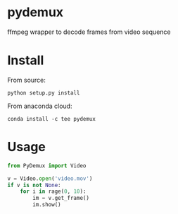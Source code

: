 # pydemux

ffmpeg wrapper to decode frames from video sequence

# Install 

From source:

```
python setup.py install
```

From anaconda cloud:

```
conda install -c tee pydemux
```

# Usage

```python
from PyDemux import Video

v = Video.open('video.mov')
if v is not None:
    for i in rage(0, 10):
        im = v.get_frame()
        im.show()
```

